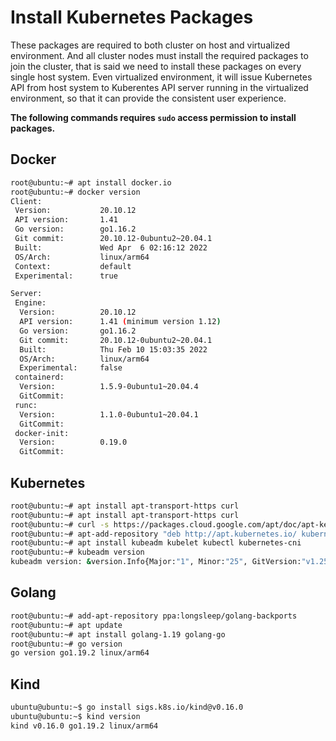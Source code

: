 # Install Kubernetes Packages

These packages are required to both cluster on host and virtualized environment.
And all cluster nodes must install the required packages to join the cluster, that is said we need to install these packages on every single host system.
Even virtualized environment, it will issue Kubernetes API from host system to Kuberentes API server running in the virtualized environment, so that it can provide the consistent user experience.

**The following commands requires `sudo` access permission to install packages.**

## Docker

```bash
root@ubuntu:~# apt install docker.io
root@ubuntu:~# docker version
Client:
 Version:           20.10.12
 API version:       1.41
 Go version:        go1.16.2
 Git commit:        20.10.12-0ubuntu2~20.04.1
 Built:             Wed Apr  6 02:16:12 2022
 OS/Arch:           linux/arm64
 Context:           default
 Experimental:      true

Server:
 Engine:
  Version:          20.10.12
  API version:      1.41 (minimum version 1.12)
  Go version:       go1.16.2
  Git commit:       20.10.12-0ubuntu2~20.04.1
  Built:            Thu Feb 10 15:03:35 2022
  OS/Arch:          linux/arm64
  Experimental:     false
 containerd:
  Version:          1.5.9-0ubuntu1~20.04.4
  GitCommit:        
 runc:
  Version:          1.1.0-0ubuntu1~20.04.1
  GitCommit:        
 docker-init:
  Version:          0.19.0
  GitCommit:        
```

## Kubernetes

```bash
root@ubuntu:~# apt install apt-transport-https curl
root@ubuntu:~# apt install apt-transport-https curl
root@ubuntu:~# curl -s https://packages.cloud.google.com/apt/doc/apt-key.gpg | apt-key add
root@ubuntu:~# apt-add-repository "deb http://apt.kubernetes.io/ kubernetes-xenial main"
root@ubuntu:~# apt install kubeadm kubelet kubectl kubernetes-cni
root@ubuntu:~# kubeadm version
kubeadm version: &version.Info{Major:"1", Minor:"25", GitVersion:"v1.25.3", GitCommit:"434bfd82814af038ad94d62ebe59b133fcb50506", GitTreeState:"clean", BuildDate:"2022-10-12T10:55:36Z", GoVersion:"go1.19.2", Compiler:"gc", Platform:"linux/arm64"}
```

## Golang

```bash
root@ubuntu:~# add-apt-repository ppa:longsleep/golang-backports
root@ubuntu:~# apt update
root@ubuntu:~# apt install golang-1.19 golang-go
root@ubuntu:~# go version
go version go1.19.2 linux/arm64
```

## Kind

```bash
ubuntu@ubuntu:~$ go install sigs.k8s.io/kind@v0.16.0
ubuntu@ubuntu:~$ kind version
kind v0.16.0 go1.19.2 linux/arm64
```